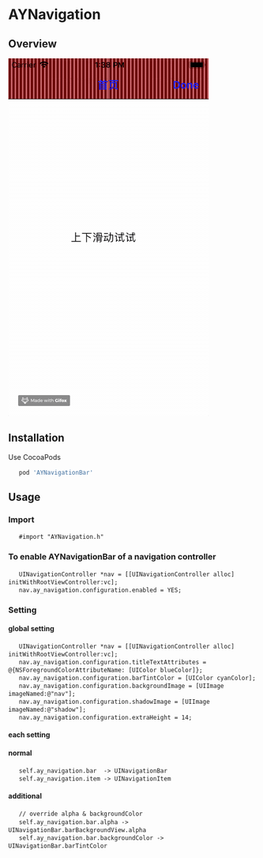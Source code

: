 # AYNavigation

## Overview
   ![snapshot](https://github.com/CodeABug/AYNavigationBar/blob/master/demo.gif)

## Installation

Use CocoaPods  

``` ruby
   pod 'AYNavigationBar'
```

## Usage

### Import
``` objc
   #import "AYNavigation.h"
```

### To enable AYNavigationBar of a navigation controller

``` objc
   UINavigationController *nav = [[UINavigationController alloc] initWithRootViewController:vc];
   nav.ay_navigation.configuration.enabled = YES;
```
### Setting
#### global setting
``` objc
   UINavigationController *nav = [[UINavigationController alloc] initWithRootViewController:vc];
   nav.ay_navigation.configuration.titleTextAttributes = @{NSForegroundColorAttributeName: [UIColor blueColor]};
   nav.ay_navigation.configuration.barTintColor = [UIColor cyanColor];
   nav.ay_navigation.configuration.backgroundImage = [UIImage imageNamed:@"nav"];
   nav.ay_navigation.configuration.shadowImage = [UIImage imageNamed:@"shadow"];
   nav.ay_navigation.configuration.extraHeight = 14;
```
#### each setting
#### normal
``` objc
   self.ay_navigation.bar  -> UINavigationBar
   self.ay_navigation.item -> UINavigationItem
```
#### additional
``` objc
   // override alpha & backgroundColor
   self.ay_navigation.bar.alpha ->　UINavigationBar.barBackgroundView.alpha
   self.ay_navigation.bar.backgroundColor -> UINavigationBar.barTintColor
```
